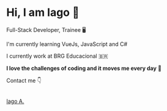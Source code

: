 # Hi, I am Iago 👋

Full-Stack Developer, Trainee 🖥️

I'm currently learning VueJs, JavaScript and C#

I currently work at BRG Educacional 🇧🇷

<b>I love the challenges of coding and it moves me every day</b> 🧠

Contact me 👇
<br><br>
<div class="badge-base LI-profile-badge" data-locale="pt_BR" data-size="large" data-theme="dark" data-type="HORIZONTAL" data-vanity="iagovtr" data-version="v1"><a class="badge-base__link LI-simple-link" href="https://br.linkedin.com/in/iagovtr?trk=profile-badge">Iago A.</a></div>
              
